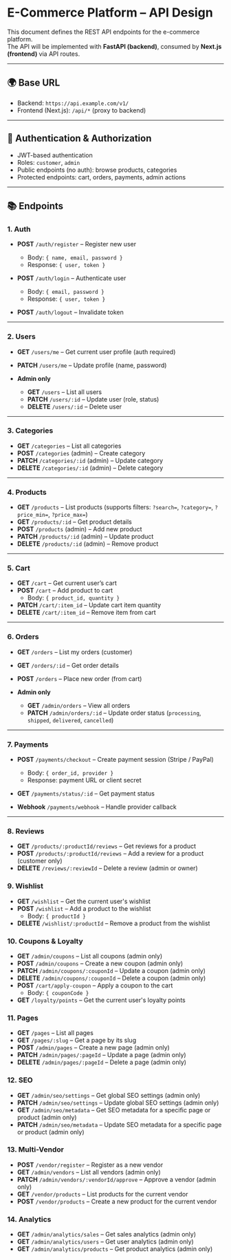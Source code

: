# E-Commerce Platform – API Design

This document defines the REST API endpoints for the e-commerce platform.  
The API will be implemented with **FastAPI (backend)**, consumed by **Next.js (frontend)** via API routes.

---

## 🌍 Base URL
- Backend: `https://api.example.com/v1/`
- Frontend (Next.js): `/api/*` (proxy to backend)

---

## 🔑 Authentication & Authorization
- JWT-based authentication
- Roles: `customer`, `admin`
- Public endpoints (no auth): browse products, categories
- Protected endpoints: cart, orders, payments, admin actions

---

## 📚 Endpoints

### 1. **Auth**
- **POST** `/auth/register` – Register new user  
  - Body: `{ name, email, password }`  
  - Response: `{ user, token }`

- **POST** `/auth/login` – Authenticate user  
  - Body: `{ email, password }`  
  - Response: `{ user, token }`

- **POST** `/auth/logout` – Invalidate token  

---

### 2. **Users**
- **GET** `/users/me` – Get current user profile (auth required)  
- **PATCH** `/users/me` – Update profile (name, password)  

- **Admin only**  
  - **GET** `/users` – List all users  
  - **PATCH** `/users/:id` – Update user (role, status)  
  - **DELETE** `/users/:id` – Delete user  

---

### 3. **Categories**
- **GET** `/categories` – List all categories  
- **POST** `/categories` (admin) – Create category  
- **PATCH** `/categories/:id` (admin) – Update category  
- **DELETE** `/categories/:id` (admin) – Delete category  

---

### 4. **Products**
- **GET** `/products` – List products (supports filters: `?search=`, `?category=`, `?price_min=`, `?price_max=`)  
- **GET** `/products/:id` – Get product details  
- **POST** `/products` (admin) – Add new product  
- **PATCH** `/products/:id` (admin) – Update product  
- **DELETE** `/products/:id` (admin) – Remove product  

---

### 5. **Cart**
- **GET** `/cart` – Get current user’s cart  
- **POST** `/cart` – Add product to cart  
  - Body: `{ product_id, quantity }`  
- **PATCH** `/cart/:item_id` – Update cart item quantity  
- **DELETE** `/cart/:item_id` – Remove item from cart  

---

### 6. **Orders**
- **GET** `/orders` – List my orders (customer)  
- **GET** `/orders/:id` – Get order details  
- **POST** `/orders` – Place new order (from cart)  

- **Admin only**  
  - **GET** `/admin/orders` – View all orders  
  - **PATCH** `/admin/orders/:id` – Update order status (`processing`, `shipped`, `delivered`, `cancelled`)  

---

### 7. **Payments**
- **POST** `/payments/checkout` – Create payment session (Stripe / PayPal)  
  - Body: `{ order_id, provider }`  
  - Response: payment URL or client secret  

- **GET** `/payments/status/:id` – Get payment status  
- **Webhook** `/payments/webhook` – Handle provider callback  

---

### 8. **Reviews**
- **GET** `/products/:productId/reviews` – Get reviews for a product
- **POST** `/products/:productId/reviews` – Add a review for a product (customer only)
- **DELETE** `/reviews/:reviewId` – Delete a review (admin or owner)

### 9. **Wishlist**
- **GET** `/wishlist` – Get the current user's wishlist
- **POST** `/wishlist` – Add a product to the wishlist
  - Body: `{ productId }`
- **DELETE** `/wishlist/:productId` – Remove a product from the wishlist

### 10. **Coupons & Loyalty**
- **GET** `/admin/coupons` – List all coupons (admin only)
- **POST** `/admin/coupons` – Create a new coupon (admin only)
- **PATCH** `/admin/coupons/:couponId` – Update a coupon (admin only)
- **DELETE** `/admin/coupons/:couponId` – Delete a coupon (admin only)
- **POST** `/cart/apply-coupon` – Apply a coupon to the cart
  - Body: `{ couponCode }`
- **GET** `/loyalty/points` – Get the current user's loyalty points

### 11. **Pages**
- **GET** `/pages` – List all pages
- **GET** `/pages/:slug` – Get a page by its slug
- **POST** `/admin/pages` – Create a new page (admin only)
- **PATCH** `/admin/pages/:pageId` – Update a page (admin only)
- **DELETE** `/admin/pages/:pageId` – Delete a page (admin only)

### 12. **SEO**
- **GET** `/admin/seo/settings` – Get global SEO settings (admin only)
- **PATCH** `/admin/seo/settings` – Update global SEO settings (admin only)
- **GET** `/admin/seo/metadata` – Get SEO metadata for a specific page or product (admin only)
- **PATCH** `/admin/seo/metadata` – Update SEO metadata for a specific page or product (admin only)

### 13. **Multi-Vendor**
- **POST** `/vendor/register` – Register as a new vendor
- **GET** `/admin/vendors` – List all vendors (admin only)
- **PATCH** `/admin/vendors/:vendorId/approve` – Approve a vendor (admin only)
- **GET** `/vendor/products` – List products for the current vendor
- **POST** `/vendor/products` – Create a new product for the current vendor

### 14. **Analytics**
- **GET** `/admin/analytics/sales` – Get sales analytics (admin only)
- **GET** `/admin/analytics/users` – Get user analytics (admin only)
- **GET** `/admin/analytics/products` – Get product analytics (admin only)

